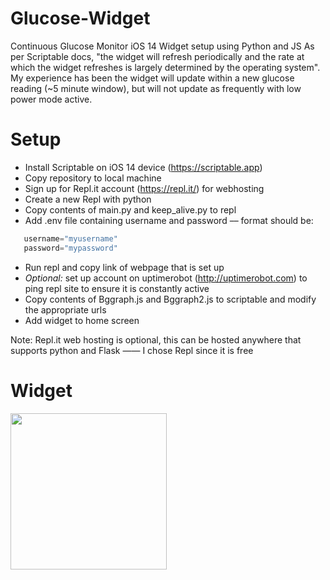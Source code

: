 # Glucose-Widget
Continuous Glucose Monitor iOS 14 Widget setup using Python and JS
As per Scriptable docs, "the widget will refresh periodically and the rate at which the widget refreshes is largely determined by the operating system". My experience has been the widget will update within a new glucose reading (~5 minute window), but will not update as frequently with low power mode active.

# Setup 
* Install Scriptable on iOS 14 device (https://scriptable.app)
* Copy repository to local machine
* Sign up for Repl.it account (https://repl.it/) for webhosting
* Create a new Repl with python
* Copy contents of main.py and keep_alive.py to repl
* Add .env file containing username and password –– format should be:
```python
   username="myusername"
   password="mypassword"
```
* Run repl and copy link of webpage that is set up
* _Optional:_ set up account on uptimerobot (http://uptimerobot.com) to ping repl site to ensure it is constantly active
* Copy contents of Bggraph.js and Bggraph2.js to scriptable and modify the appropriate urls
* Add widget to home screen

Note: Repl.it web hosting is optional, this can be hosted anywhere that supports python and Flask —— I chose Repl since it is free

# Widget
<img src="https://i.imgur.com/EhpGp2M.jpeg" width=250>
